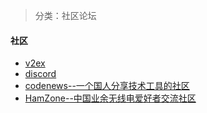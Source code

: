 > 分类：社区论坛

#### 社区

- [v2ex](https://www.v2ex.com/)
- [discord](https://discord.com/)
- [codenews--一个国人分享技术工具的社区](https://codenews.cc/)
- [HamZone--中国业余无线电爱好者交流社区](https://bbs.hamzone.cn/)